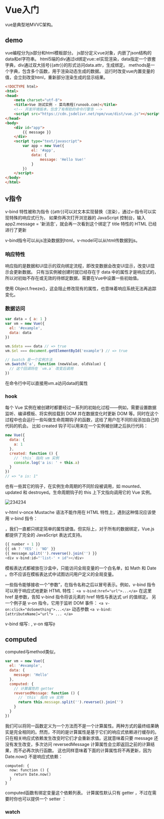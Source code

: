 # Vue入门

vue是典型地MVVC架构。

## demo
vue编程分为js部分和html模板部分。
js部分定义vue对象，内嵌了json结构的data和el字符串。
html5端的div通过id绑定vue::el实现渲染，data指定一个嵌套字典，div通过双大括号{{attr}}的形式访问data.attr，生成绑定。
methods是一个字典，包含多个函数，用于渲染动态生成的数据。
运行时改变vue内置变量的值，会立刻改变html，重新部分渲染生成的显示结果。

``` html
<!DOCTYPE html>
<html>
<head>
	<meta charset="utf-8">
	<title>Vue 测试实例 - 菜鸟教程(runoob.com)</title>    
    <!-- 开发环境版本，包含了有帮助的命令行警告 -->
    <script src="https://cdn.jsdelivr.net/npm/vue/dist/vue.js"></script>
</head>
<body>	
    <div id="app">
        {{ message }}
    </div>
	<script type="text/javascript">
        var app = new Vue({
            el: '#app',
            data: {
                message: 'Hello Vue!'
            }
        })
	</script>
</body>
</html>
```

## v指令
v-bind 特性被称为指令
{{attr}}可以对文本实现替换（渲染），通过v-指令可以实现特殊的响应式行为，
如果你再次打开浏览器的 JavaScript 控制台，输入 app2.message = '新消息'，就会再一次看到这个绑定了 title 特性的 HTML 已经进行了更新

v-bind指令可以从js渲染数据到html，v-model可以从html传数据到js。
### 响应特性
响应指的是数据和UI显示的双向绑定流程，即改变数据会改变UI显示，改变UI显示会更新数据。
只有当实例被创建时就已经存在于 data 中的属性才是响应式的，所以对初始不存在或无效的待绑定数据，需要在Vue中设置一些初始值。

使用 Object.freeze()，这会阻止修改现有的属性，也意味着响应系统无法再追踪变化。
### 数据访问

``` javaScript
var data = { a: 1 }
var vm = new Vue({
  el: '#example',
  data: data
})

vm.$data === data // => true
vm.$el === document.getElementById('example') // => true

// $watch 是一个实例方法
vm.$watch('a', function (newValue, oldValue) {
  // 这个回调将在 `vm.a` 改变后调用
})
```
在命令行中可以直接用vm.a访问data的属性
### hook
每个 Vue 实例在被创建时都要经过一系列的初始化过程——例如，需要设置数据监听、编译模板、将实例挂载到 DOM 并在数据变化时更新 DOM 等。同时在这个过程中也会运行一些叫做生命周期钩子的函数，这给了用户在不同阶段添加自己的代码的机会。
比如 created 钩子可以用来在一个实例被创建之后执行代码：
``` javaScript
new Vue({
  data: {
    a: 1
  },
  created: function () {
    // `this` 指向 vm 实例
    console.log('a is: ' + this.a)
  }
})
// => "a is: 1"
```
也有一些其它的钩子，在实例生命周期的不同阶段被调用，如 mounted、updated 和 destroyed。生命周期钩子的 this 上下文指向调用它的 Vue 实例。

![234234](https://cn.vuejs.org/images/lifecycle.png)


v-html
v-once
Mustache 语法不能作用在 HTML 特性上，遇到这种情况应该使用 v-bind 指令：

，我们一直都只绑定简单的属性键值。但实际上，对于所有的数据绑定，Vue.js 都提供了完全的 JavaScript 表达式支持。
``` javaScript
{{ number + 1 }}
{{ ok ? 'YES' : 'NO' }}
{{ message.split('').reverse().join('') }}
<div v-bind:id="'list-' + id"></div>
```

模板表达式都被放在沙盒中，只能访问全局变量的一个白名单，如 Math 和 Date 。你不应该在模板表达式中试图访问用户定义的全局变量。

一些指令能够接收一个“参数”，在指令名称之后以冒号表示。例如，v-bind 指令可以用于响应式地更新 HTML 特性：
`<a v-bind:href="url">...</a>`
在这里 href 是参数，告知 v-bind 指令将该元素的 href 特性与表达式 url 的值绑定。
另一个例子是 v-on 指令，它用于监听 DOM 事件：
`<a v-on:click="doSomething">...</a>`
动态参数
`<a v-bind:[attributeName]="url"> ... </a>`

v-bind 缩写`:` , v-on 缩写`@`


## computed
computed与method类似，
``` javaScript
var vm = new Vue({
  el: '#example',
  data: {
    message: 'Hello'
  },
  computed: {
    // 计算属性的 getter
    reversedMessage: function () {
      // `this` 指向 vm 实例
      return this.message.split('').reverse().join('')
    }
  }
})
```
我们可以将同一函数定义为一个方法而不是一个计算属性。两种方式的最终结果确实是完全相同的。然而，不同的是计算属性是基于它们的响应式依赖进行缓存的。只在相关响应式依赖发生改变时它们才会重新求值。这就意味着只要 message 还没有发生改变，多次访问 reversedMessage 计算属性会立即返回之前的计算结果，而不必再次执行函数。
这也同样意味着下面的计算属性将不再更新，因为 Date.now() 不是响应式依赖：
```
computed: {
  now: function () {
    return Date.now()
  }
}
```
computed函数有绑定变量这个依赖列表。
计算属性默认只有 getter ，不过在需要时你也可以提供一个 setter ：

### watch